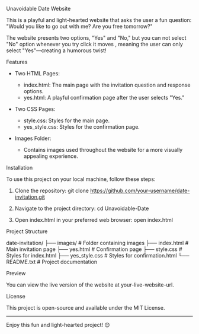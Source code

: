
Unavoidable Date Website

This is a playful and light-hearted website that asks the user a fun question:  
"Would you like to go out with me? Are you free tomorrow?"

The website presents two options, "Yes" and "No," but you can not select "No" option whenever you try click it moves , meaning the user can only select "Yes"—creating a humorous twist!

Features

- Two HTML Pages: 
  - index.html: The main page with the invitation question and response options.
  - yes.html: A playful confirmation page after the user selects "Yes."
  
- Two CSS Pages:
  - style.css: Styles for the main page.
  - yes_style.css: Styles for the confirmation page.

- Images Folder: 
  - Contains images used throughout the website for a more visually appealing experience.

Installation

To use this project on your local machine, follow these steps:

1. Clone the repository:
   git clone https://github.com/your-username/date-invitation.git

2. Navigate to the project directory:
   cd   Unavoidable-Date

3. Open index.html in your preferred web browser:
   open index.html

Project Structure

date-invitation/
├── images/                # Folder containing images
├── index.html             # Main invitation page
├── yes.html               # Confirmation page
├── style.css              # Styles for index.html
├── yes_style.css          # Styles for confirmation.html
└── README.txt             # Project documentation

Preview

You can view the live version of the website at your-live-website-url.

License

This project is open-source and available under the MIT License.

---
Enjoy this fun and light-hearted project! 😊
